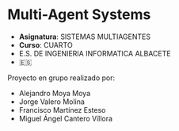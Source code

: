 # Multi-Agent Systems

* **Asignatura**: SISTEMAS MULTIAGENTES
* **Curso**: CUARTO
* E.S. DE INGENIERIA INFORMATICA ALBACETE
* :es:

Proyecto en grupo realizado por:
* Alejandro Moya Moya
* Jorge Valero Molina
* Francisco Martínez Esteso
* Miguel Ángel Cantero Víllora
